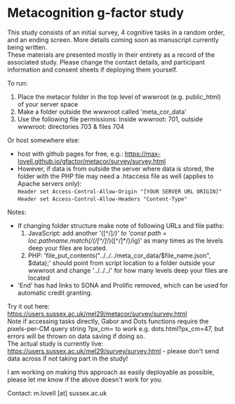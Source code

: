 # Metacognition g-factor study
This study consists of an initial survey, 4 cognitive tasks in a random order, and an ending screen. More details coming soon as manuscript currently being written.<br>
These materials are presented mostly in their entirety as a record of the associated study. Please change the contact details, and participant information and consent sheets if deploying them yourself.

To run:
1. Place the metacor folder in the top level of wwwroot (e.g. public_html) of your server space
2. Make a folder outside the wwwroot called 'meta_cor_data'
3. Use the following file permissions: Inside wwwroot: 701, outside wwwroot: directories 703 & files 704

Or host somewhere else:
* host with github pages for free, e.g.: https://max-lovell.github.io/gfactor/metacor/survey/survey.html
* However, if data is from outside the server where data is stored, the folder with the PHP file may need a .htaccess file as well (applies to Apache servers only):<br>
  `Header set Access-Control-Allow-Origin "[YOUR SERVER URL ORIGIN]"`<br>
  `Header set Access-Control-Allow-Headers "Content-Type"`

Notes:
* If changing folder structure make note of following URLs and file paths:
  1. JavaScript: add another '([^\/]*\/)' to 'const path = loc.pathname.match(/(\/[^\/]*\/)([^\/]*\/)/ig)' as many times as the levels deep your files are located.
  2. PHP: 'file_put_contents("../../../meta_cor_data/$file_name.json", $data);' should point from script location to a folder outside your wwwroot and change '../../../' for how many levels deep your files are located
* 'End' has had links to SONA and Prolific removed, which can be used for automatic credit granting.


Try it out here: https://users.sussex.ac.uk/mel29/metacor/survey/survey.html<br>
Note if accessing tasks directly, Gabor and Dots functions require the pixels-per-CM query string ?px_cm= to work e.g. dots.html?px_cm=47, but errors will be thrown on data saving if doing so.<br>
The actual study is currently live: https://users.sussex.ac.uk/mel29/survey/survey.html - please don't send data across if not taking part in the study!<br>

I am working on making this approach as easily deployable as possible, please let me know if the above doesn't work for you.<br>

Contact: m.lovell [at] sussex.ac.uk
